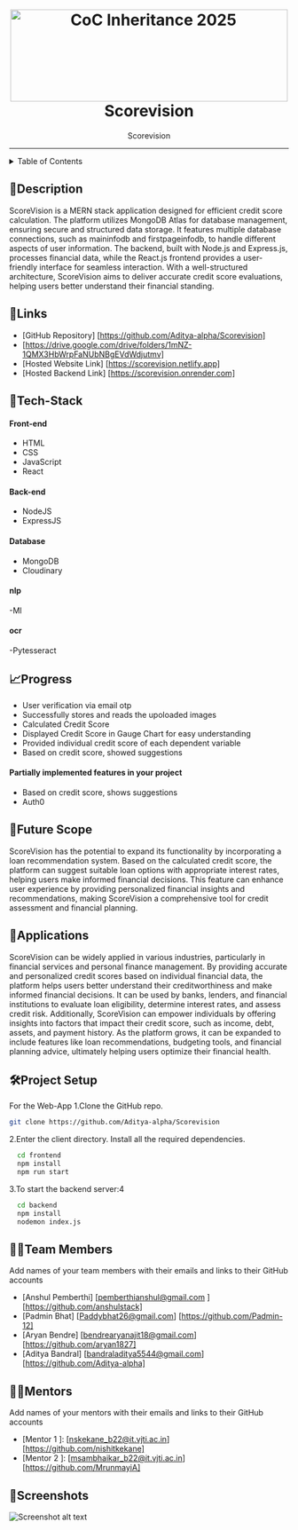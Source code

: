 <h1 align="center">
  <a href="https://github.com/CommunityOfCoders/Inheritance-2024">
    <img src="./Untitled.png" alt="CoC Inheritance 2025" width="500" height="166">
  </a>
  <br>
 Scorevision
</h1>

<div align="center">
   Scorevision
</div>
<hr>

<details>
<summary>Table of Contents</summary>

- [Description](#description)
- [Links](#links)
- [Tech Stack](#tech-stack)
- [Progress](#progress)
- [Future Scope](#future-scope)
- [Applications](#applications)
- [Project Setup](#project-setup)
- [Usage](#usage)
- [Team Members](#team-members)
- [Mentors](#mentors)
- [Screenshots](#screenshots)

</details>

## 📝Description

  ScoreVision is a MERN stack application designed for efficient credit score calculation. The platform utilizes MongoDB Atlas for database management, ensuring secure and structured data storage. It features multiple database connections, such as maininfodb and firstpageinfodb, to handle different aspects of user information. The backend, built with Node.js and Express.js, processes financial data, while the React.js frontend provides a user-friendly interface for seamless interaction. With a well-structured architecture, ScoreVision aims to deliver accurate credit score evaluations, helping users better understand their financial standing.

## 🔗Links

- [GitHub Repository] [https://github.com/Aditya-alpha/Scorevision]
- [https://drive.google.com/drive/folders/1mNZ-1QMX3HbWrpFaNUbNBgEVdWdjutmv]
- [Hosted Website Link] [https://scorevision.netlify.app]
- [Hosted Backend Link] [https://scorevision.onrender.com]



## 🤖Tech-Stack



#### Front-end
- HTML
- CSS
- JavaScript
- React

#### Back-end
- NodeJS
- ExpressJS

#### Database
- MongoDB
- Cloudinary

#### nlp
-Ml

#### ocr
-Pytesseract

## 📈Progress


- User verification via email otp 
- Successfully stores and reads the upoloaded images
- Calculated Credit Score
- Displayed Credit Score in Gauge Chart for easy understanding
- Provided individual credit score of each dependent variable
- Based on credit score, showed suggestions


#### Partially implemented features in your project

- Based on credit score, shows suggestions
- Auth0

## 🔮Future Scope

ScoreVision has the potential to expand its functionality by incorporating a loan recommendation system. Based on the calculated credit score, the platform can suggest suitable loan options with appropriate interest rates, helping users make informed financial decisions. This feature can enhance user experience by providing personalized financial insights and recommendations, making ScoreVision a comprehensive tool for credit assessment and financial planning.

## 💸Applications

ScoreVision can be widely applied in various industries, particularly in financial services and personal finance management. By providing accurate and personalized credit scores based on individual financial data, the platform helps users better understand their creditworthiness and make informed financial decisions. It can be used by banks, lenders, and financial institutions to evaluate loan eligibility, determine interest rates, and assess credit risk. Additionally, ScoreVision can empower individuals by offering insights into factors that impact their credit score, such as income, debt, assets, and payment history. As the platform grows, it can be expanded to include features like loan recommendations, budgeting tools, and financial planning advice, ultimately helping users optimize their financial health.

## 🛠Project Setup

For the Web-App 1.Clone the GitHub repo.
```bash
git clone https://github.com/Aditya-alpha/Scorevision
```
2.Enter the client directory. Install all the required dependencies.
```bash
  cd frontend
  npm install
  npm run start
```

3.To start the backend server:4
```bash
  cd backend
  npm install
  nodemon index.js
```

## 👨‍💻Team Members

Add names of your team members with their emails and links to their GitHub accounts

- [Anshul Pemberthi]  [pemberthianshul@gmail.com ]  [https://github.com/anshulstack]
- [Padmin Bhat]  [Paddybhat26@gmail.com]  [https://github.com/Padmin-12]
- [Aryan Bendre]  [bendrearyanajit18@gmail.com]  [https://github.com/aryan1827]
- [Aditya Bandral]  [bandraladitya5544@gmail.com]  [https://github.com/Aditya-alpha]

## 👨‍🏫Mentors

Add names of your mentors with their emails and links to their GitHub accounts

- [Mentor 1 ]: [nskekane_b22@it.vjti.ac.in] [https://github.com/nishitkekane] 
- [Mentor 2 ]: [msambhaikar_b22@it.vjti.ac.in] [https://github.com/MrunmayiA]

## 📱Screenshots


![Screenshot alt text]( "screenshot")


